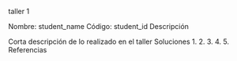 taller 1

Nombre: student_name
Código: student_id
Descripción

Corta descripción de lo realizado en el taller
Soluciones
1.
2.
3.
4.
5.
Referencias
